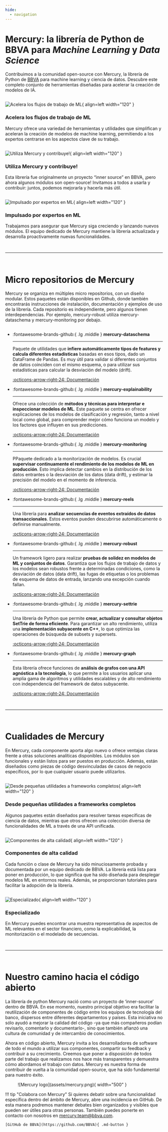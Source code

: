 ```yaml
---
hide:
  - navigation  
---
```


# Mercury: la librería de Python de BBVA para *Machine Learning* y *Data Science*

Contribuimos a la comunidad open-source con Mercury, la librería de Python de [BBVA](https://www.bbva.es/es/) para machine learning y ciencia de datos. Descubre este completo conjunto de herramientas diseñadas para acelerar la creación de modelos de IA.

<div style="height: 1px;"></div>

![Acelera los flujos de trabajo de ML](assets/index_1.png){ align=left width="120" }

### Acelera los flujos de trabajo de ML

Mercury ofrece una variedad de herramientas y utilidades que simplifican y aceleran la creación de modelos de machine learning, permitiendo a los expertos centrarse en los aspectos clave de su trabajo.

<div style="height: 1px;"></div>

![Utiliza Mercury y contribuye!](assets/index_2.png){ align=left width="120" }

### Utiliza Mercury y contribuye!

Esta librería fue originalmente un proyecto “inner source” en BBVA, ¡pero ahora algunos módulos son open-source! Invitamos a todos a usarla y contribuir: juntos, podemos mejorarla y hacerla más útil.

<div style="height: 1px;"></div>

![Impulsado por expertos en ML](assets/index_3.png){ align=left width="120" }

### Impulsado por expertos en ML

Trabajamos para asegurar que Mercury siga creciendo y lanzando nuevos módulos. El equipo dedicado de Mercury mantiene la librería actualizada y desarrolla proactivamente nuevas funcionalidades.

<div style="height: 15px;"></div>

<hr>

<div style="height: 15px;"></div>

# Micro repositorios de Mercury

Mercury se organiza en múltiples micro repositorios, con un diseño modular. Estos paquetes están disponibles en Github, donde también encontrarás instrucciones de instalación, documentación y ejemplos de uso de la librería. Cada repositorio es independiente, pero algunos tienen interdependencias. Por ejemplo, mercury-robust utiliza mercury-dataschema y mercury-monitoring por debajo.

<div style="height: 1px;"></div>

<div class="grid cards" markdown>

-   :fontawesome-brands-github:{ .lg .middle } __mercury-dataschema__

    ---

    Paquete de utilidades que **infiere automáticamente tipos de features y calcula diferentes estadísticas** basadas en esos tipos, dado un DataFrame de Pandas. Es muy útil para validar si diferentes conjuntos de datos coinciden con el mismo esquema, o para utilizar sus estadísticas para calcular la desviación del modelo (drift).

    [:octicons-arrow-right-24: Documentación](https://bbva.github.io/mercury-dataschema/site/)

-   :fontawesome-brands-github:{ .lg .middle } __mercury-explainability__

    ---

    Ofrece una colección de **métodos y técnicas para interpretar e inspeccionar modelos de ML**. Este paquete se centra en ofrecer explicaciones de los modelos de clasificación y regresión, tanto a nivel local como global, para comprender mejor cómo funciona un modelo y los factores que influyen en sus predicciones.

    [:octicons-arrow-right-24: Documentación](https://bbva.github.io/mercury-explainability/site/)

-   :fontawesome-brands-github:{ .lg .middle } __mercury-monitoring__

    ---

    PPaquete dedicado a la monitorización de modelos. Es crucial **supervisar continuamente el rendimiento de los modelos de ML en producción**. Esto implica detectar cambios en la distribución de los datos entrantes o la desviación de los datos (data drift), y estimar la precisión del modelo en el momento de inferencia.

    [:octicons-arrow-right-24: Documentación](https://bbva.github.io/mercury-monitoring/site/)

-   :fontawesome-brands-github:{ .lg .middle } __mercury-reels__

    ---

    Una librería para **analizar secuencias de eventos extraídos de datos transaccionales**. Estos eventos pueden descubrirse automáticamente o definirse manualmente.

    [:octicons-arrow-right-24: Documentación](https://bbva.github.io/mercury-reels/)

-   :fontawesome-brands-github:{ .lg .middle } __mercury-robust__

    ---

    Un framework ligero para realizar **pruebas de solidez en modelos de ML y conjuntos de datos**. Garantiza que los flujos de trabajo de datos y los modelos sean robustos frente a determinadas condiciones, como la desviación de datos (data drift), las fugas de etiquetas o los problemas de esquema de datos de entrada, lanzando una excepción cuando fallan.

    [:octicons-arrow-right-24: Documentación](https://bbva.github.io/mercury-robust/site/)

-   :fontawesome-brands-github:{ .lg .middle } __mercury-settrie__

    ---

    Una librería de Python que permite **crear, actualizar y consultar objetos SetTrie de forma eficiente**. Para garantizar un alto rendimiento, utiliza una **implementación subyacente en C++**, lo que optimiza las operaciones de búsqueda de subsets y supersets.

    [:octicons-arrow-right-24: Documentación](https://bbva.github.io/mercury-settrie/)

-   :fontawesome-brands-github:{ .lg .middle } __mercury-graph__

    ---

    Esta librería ofrece funciones de **análisis de grafos con una API agnóstica a la tecnología**, lo que permite a los usuarios aplicar una amplia gama de algoritmos y utilidades escalables y de alto rendimiento con independencia del framework de datos subyacente.

    [:octicons-arrow-right-24: Documentación](https://bbva.github.io/mercury-graph/site/)

</div>

<div style="height: 15px;"></div>

<hr>

<div style="height: 15px;"></div>

# Cualidades de Mercury

En Mercury, cada componente aporta algo nuevo o ofrece ventajas claras frente a otras soluciones analíticas disponibles. Los módulos son funcionales y están listos para ser puestos en producción. Además, están diseñados como piezas de código desvinculadas de casos de negocio específicos, por lo que cualquier usuario puede utilizarlos.

<div style="height: 1px;"></div>

![Desde pequeñas utilidades a frameworks completos](assets/index_4.png){ align=left width="120" }

### Desde pequeñas utilidades a frameworks completos

Algunos paquetes están diseñados para resolver tareas específicas de ciencia de datos, mientras que otros ofrecen una colección diversa de funcionalidades de ML a través de una API unificada.

<div style="height: 1px;"></div>

![Componentes de alta calidad](assets/index_5.png){ align=left width="120" }

### Componentes de alta calidad

Cada función o clase de Mercury ha sido minuciosamente probada y documentada por un equipo dedicado de BBVA. La librería está lista para poner en producción, lo que significa que ha sido diseñada para desplegar modelos ML en entornos reales. Además, se proporcionan tutoriales para facilitar la adopción de la librería.

<div style="height: 1px;"></div>

![Especializado](assets/index_6.png){ align=left width="120" }

### Especializado

En Mercury puedes encontrar una muestra representativa de aspectos de ML relevantes en el sector financiero, como la explicabilidad, la monitorización o el modelado de secuencias.

<div style="height: 15px;"></div>

<hr>

<div style="height: 15px;"></div>

# Nuestro camino hacia el código abierto

La librería de python Mercury nació como un proyecto de ‘inner-source’ dentro de BBVA. En ese momento, nuestro principal objetivo era facilitar la reutilización de componentes de código entre los equipos de tecnología del banco, dispersos entre diferentes departamentos y países. Esta iniciativa no sólo ayudó a mejorar la calidad del código -ya que más compañeros podían revisarlo, comentarlo y documentarlo-, sino que también afianzó una cultura de comunidad y de intercambio de conocimientos.

Ahora en código abierto, Mercury invita a los desarrolladores de software de todo el mundo a utilizar sus componentes, compartir su feedback y contribuir a su crecimiento. Creemos que poner a disposición de todos parte del trabajo que realizamos nos hace más transparentes y demuestra cómo abordamos el trabajo con datos. Mercury es nuestra forma de contribuir de vuelta a la comunidad open-source, que ha sido fundamental para nuestro éxito.

<figure markdown="span">
  ![Mercury logo](assets/mercury.png){ width="500" }
</figure>

!!! tip "Colabora con Mercury"
    Si quieres debatir sobre una funcionalidad específica dentro del ámbito de Mercury, abre una incidencia en GitHub. De esta manera podremos mantener debates bien organizados y visibles que pueden ser útiles para otras personas. También puedes ponerte en contacto con nosotros en [mercury.team@bbva.com](mailto:mercury.team@bbva.com).

    [GitHub de BBVA](https://github.com/BBVA){ .md-button }

<br>